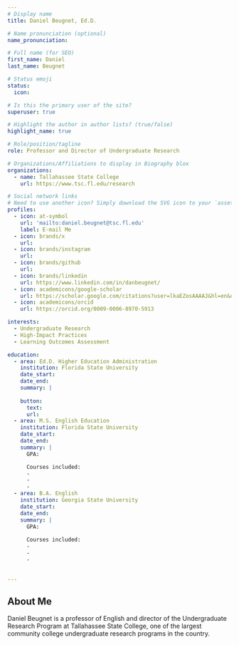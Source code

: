 ```yaml
---
# Display name
title: Daniel Beugnet, Ed.D.

# Name pronunciation (optional)
name_pronunciation: 

# Full name (for SEO)
first_name: Daniel
last_name: Beugnet

# Status emoji
status:
  icon: 

# Is this the primary user of the site?
superuser: true

# Highlight the author in author lists? (true/false)
highlight_name: true

# Role/position/tagline
role: Professor and Director of Undergraduate Research

# Organizations/Affiliations to display in Biography blox
organizations:
  - name: Tallahassee State College
    url: https://www.tsc.fl.edu/research

# Social network links
# Need to use another icon? Simply download the SVG icon to your `assets/media/icons/` folder.
profiles:
  - icon: at-symbol
    url: 'mailto:daniel.beugnet@tsc.fl.edu'
    label: E-mail Me
  - icon: brands/x
    url: 
  - icon: brands/instagram
    url: 
  - icon: brands/github
    url: 
  - icon: brands/linkedin
    url: https://www.linkedin.com/in/danbeugnet/
  - icon: academicons/google-scholar
    url: https://scholar.google.com/citations?user=lkaEZosAAAAJ&hl=en&oi=ao
  - icon: academicons/orcid
    url: https://orcid.org/0009-0006-8970-5913

interests:
  - Undergraduate Research
  - High-Impact Practices
  - Learning Outcomes Assessment

education:
  - area: Ed.D. Higher Education Administration
    institution: Florida State University
    date_start: 
    date_end: 
    summary: |
      
    button:
      text: 
      url: 
  - area: M.S. English Education
    institution: Florida State University
    date_start: 
    date_end: 
    summary: |
      GPA: 

      Courses included:
      - 
      - 
      - 
  - area: B.A. English
    institution: Georgia State University
    date_start: 
    date_end: 
    summary: |
      GPA: 
      
      Courses included:
      - 
      - 
      - 

     
---
```


## About Me

Daniel Beugnet is a professor of English and director of the Undergraduate Research Program at Tallahassee State College, one of the largest community college undergraduate research programs in the country.
